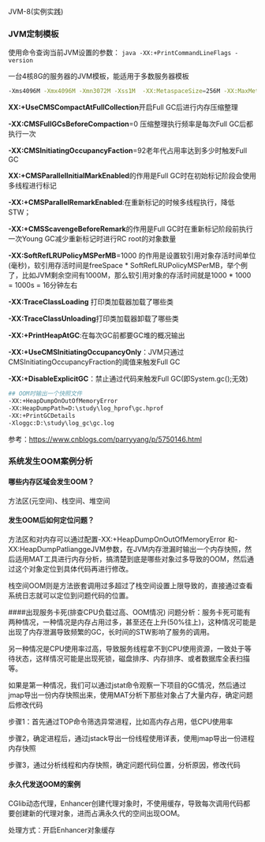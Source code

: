 JVM-8(实例实践)

### JVM定制模板
使用命令查询当前JVM设置的参数：
`java -XX:+PrintCommandLineFlags -version`

一台4核8G的服务器的JVM模板，能适用于多数服务器模板

```sh
-Xms4096M -Xmx4096M -Xmn3072M -Xss1M  -XX:MetaspaceSize=256M -XX:MaxMetaspaceSize=256M -XX:+UseParNewGC -XX:+UseConcMarkSweepGC -XX:CMSInitiatingOccupancyFraction=92 -XX:+UseCMSCompactAtFullCollection -XX:CMSFullGCsBeforeCompaction=0 -XX:+CMSParallelInitialMarkEnabled -XX:+CMSScavengeBeforeRemark -XX:+DisableExplicitGC -XX:+PrintGCDetails -Xloggc:gc.log -XX:+HeapDumpOnOutOfMemoryError  -XX:HeapDumpPath=/usr/local/app/oom
```

**XX:+UseCMSCompactAtFullCollection**开启Full GC后进行内存压缩整理

**-XX:CMSFullGCsBeforeCompaction**=0 压缩整理执行频率是每次Full GC后都执行一次

**-XX:CMSInitiatingOccupancyFaction**=92老年代占用率达到多少时触发Full GC

**XX:+CMSParallelInitialMarkEnabled**的作用是Full GC时在初始标记阶段会使用多线程进行标记

**-XX:+CMSParallelRemarkEnabled**:在重新标记的时候多线程执行，降低STW；

**-XX:+CMSScavengeBeforeRemark**的作用是Full GC时在重新标记阶段前执行一次Young GC减少重新标记时进行RC root的对象数量

**-XX:SoftRefLRUPolicyMSPerMB**=1000 的作用是设置软引用对象存活时间单位(毫秒)，软引用存活时间是freeSpace * SoftRefLRUPolicyMSPerMB，举个例了，比如JVM剩余空间有1000M，那么软引用对象的存活时间就是1000 *  1000 = 1000s = 16分钟左右

**-XX:TraceClassLoading** 打印类加载器加载了哪些类

**-XX:TraceClassUnloading**打印类加载器卸载了哪些类

**-XX:+PrintHeapAtGC**:在每次GC前都要GC堆的概况输出

**-XX:+UseCMSInitiatingOccupancyOnly**：JVM只通过CMSInitiatingOccupancyFraction的阈值来触发Full GC

**-XX:+DisableExplicitGC**：禁止通过代码来触发Full GC(即System.gc();无效)

```sh
## OOM时输出一个快照文件
-XX:+HeapDumpOnOutOfMemoryError 
-XX:HeapDumpPath=D:\study\log_hprof\gc.hprof 
-XX:+PrintGCDetails 
-Xloggc:D:\study\log_gc\gc.log
```

参考：https://www.cnblogs.com/parryyang/p/5750146.html

### 系统发生OOM案例分析

#### 哪些内存区域会发生OOM？

方法区(元空间)、栈空间、堆空间

#### **发生OOM后如何定位问题？**

方法区和对内存可以通过配置-XX:+HeapDumpOnOutOfMemoryError 和-XX:HeapDumpPatlianggeJVM参数，在JVM内存泄漏时输出一个内存快照，然后适用MAT工具进行内存分析，搞清楚到底是哪些对象过多导致的OOM，然后通过这个对象定位到具体代码再进行修改。

栈空间OOM则是方法嵌套调用过多超过了栈空间设置上限导致的，直接通过查看系统日志就可以定位到问题代码的位置。


####出现服务卡死(排查CPU负载过高、OOM情况)
问题分析：服务卡死可能有两种情况，一种情况是内存占用过多，甚至还在上升(50%往上)，这种情况可能是出现了内存泄漏导致频繁的GC，长时间的STW影响了服务的调用。

另一种情况是CPU使用率过高，导致服务线程拿不到CPU使用资源，一致处于等待状态，这样情况可能是出现死锁，磁盘排序、内存排序、或者数据库全表扫描等。


如果是第一种情况，我们可以通过jstat命令观察一下项目的GC情况，然后通过jmap导出一份内存快照出来，使用MAT分析下那些对象占了大量内存，确定问题后修改代码

步骤1：首先通过TOP命令筛选异常进程，比如高内存占用，低CPU使用率

步骤2，确定进程后，通过jstack导出一份线程使用详表，使用jmap导出一份进程内存快照

步骤3，通过分析线程和内存快照，确定问题代码位置，分析原因，修改代码


#### 永久代发送OOM的案例

CGlib动态代理，Enhancer创建代理对象时，不使用缓存，导致每次调用代码都要创建新的代理对象，进而占满永久代的空间出现OOM。

处理方式：开启Enhancer对象缓存
